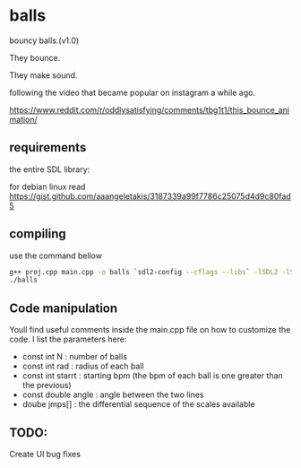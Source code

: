 # balls
bouncy balls.(v1.0)

They bounce.

They make sound.

following the video that became popular on instagram a while ago.

https://www.reddit.com/r/oddlysatisfying/comments/tbg1t1/this_bounce_animation/

## requirements
the entire SDL library:

for debian linux read https://gist.github.com/aaangeletakis/3187339a99f7786c25075d4d9c80fad5

## compiling
use the command bellow
``` bash
g++ proj.cpp main.cpp -o balls `sdl2-config --cflags --libs` -lSDL2 -lSDL2_mixer -lSDL2_image -lSDL2_ttf
./balls
```
## Code manipulation
Youll find useful comments inside the main.cpp file on how to customize the code. I list the parameters here:
* const int N : number of balls
* const int rad : radius of each ball
* const int starrt : starting bpm (the bpm of each ball is one greater than the previous)
* const double angle : angle between the two lines
* doube jmps[] : the differential sequence of the scales available

## TODO:
Create UI
bug fixes
